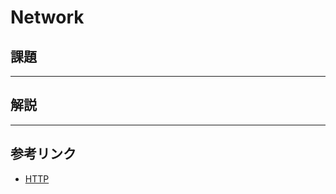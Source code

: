 # Network

## 課題

---

## 解説

---


## 参考リンク

- [HTTP](https://www.nic.ad.jp/ja/basics/terms/http.html)